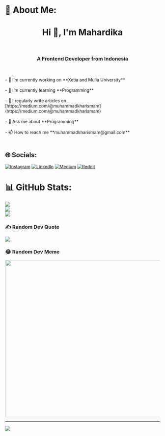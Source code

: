 # 💫 About Me:
<h1 align="center">Hi 👋, I'm Mahardika</h1><br><h3 align="center">A Frontend Developer from Indonesia</h3><br><br>- 🔭 I’m currently working on **Xetia and Mulia University**<br><br>- 🌱 I’m currently learning **Programming**<br><br>- 📝 I regularly write articles on [https://medium.com/@muhammadkharismam](https://medium.com/@muhammadkharismam)<br><br>- 💬 Ask me about **Programming**<br><br>- 📫 How to reach me **muhammadkharismam@gmail.com**<br><br>


## 🌐 Socials:
[![Instagram](https://img.shields.io/badge/Instagram-%23E4405F.svg?logo=Instagram&logoColor=white)](https://instagram.com/dika.tsx) [![LinkedIn](https://img.shields.io/badge/LinkedIn-%230077B5.svg?logo=linkedin&logoColor=white)](https://linkedin.com/in/https://www.linkedin.com/in/muhammad-kharisma-mahardika-aa987b189/) [![Medium](https://img.shields.io/badge/Medium-12100E?logo=medium&logoColor=white)](https://medium.com/@muhammadkharismam) [![Reddit](https://img.shields.io/badge/Reddit-%23FF4500.svg?logo=Reddit&logoColor=white)](https://reddit.com/user/Corazon_ID) 
# 📊 GitHub Stats:
![](https://github-readme-stats.vercel.app/api?username=froyodoc&theme=blueberry&hide_border=false&include_all_commits=false&count_private=false)<br/>
![](https://github-readme-streak-stats.herokuapp.com/?user=froyodoc&theme=blueberry&hide_border=false)<br/>
![](https://github-readme-stats.vercel.app/api/top-langs/?username=froyodoc&theme=blueberry&hide_border=false&include_all_commits=false&count_private=false&layout=compact)

### ✍️ Random Dev Quote
![](https://quotes-github-readme.vercel.app/api?type=horizontal&theme=tokyonight)

### 😂 Random Dev Meme
<img src="https://random-memer.herokuapp.com/" width="512px"/>

---
[![](https://visitcount.itsvg.in/api?id=froyodoc&icon=0&color=0)](https://visitcount.itsvg.in)
